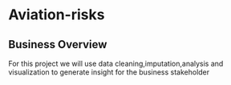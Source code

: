 # Aviation-risks
## Business Overview
For this project we will use data cleaning,imputation,analysis and visualization to generate insight for the business stakeholder
